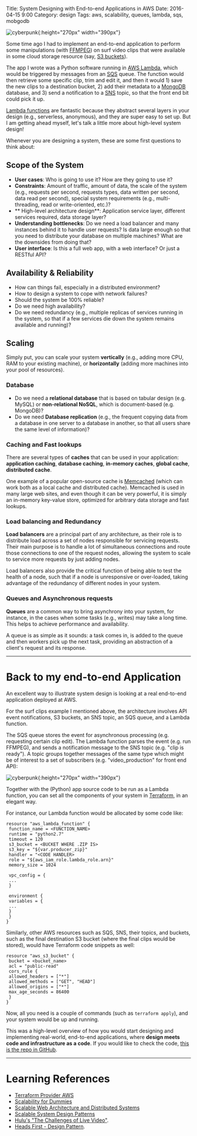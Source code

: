Title: System Designing with End-to-end Applications in AWS
Date: 2016-04-15 9:00 
Category: design
Tags: aws, scalability, queues, lambda, sqs, mobgodb

![cyberpunk](./cyberpunk/city.jpg){:height="270px" width="390px"}

Some time ago I had to implement an end-to-end application to perform some manipulations (with [FFMPEG](https://ffmpeg.org/)) on surf video clips that were available in some cloud storage resource (say, [S3 buckets](https://docs.aws.amazon.com/AmazonS3/latest/dev/UsingBucket.html)).

The app I wrote was a Python software running in [AWS Lambda](https://aws.amazon.com/lambda/), which would be triggered by messages from an [SQS](https://aws.amazon.com/sqs/) queue. The function would then retrieve some specific clip, trim and edit it, and then it would 1) save the new clips to a destination bucket, 2) add their metadata to a [MongoDB](https://www.mongodb.com/) database, and 3) send a notification to a [SNS](https://aws.amazon.com/sns/) topic, so that the front end bit could pick it up.

[Lambda functions](https://en.wikipedia.org/wiki/Anonymous_function) are fantastic because they abstract several layers in your design (e.g., serverless, anonymous), and they are super easy to set up. But I am getting ahead myself, let's talk a little more about high-level system design!

Whenever you are designing a system, these are some first questions to think about:

## Scope of the System

- **User cases**: Who is going to use it? How are they going to use it?
- **Constraints**: Amount of traffic, amount of data, the scale of the system (e.g., requests per second, requests types, data written per second, data read per second), special system requirements (e.g., multi-threading, read or write-oriented, etc.)?
- ** High-level architecture design**: Application service layer, different services required, data storage layer?
- **Understanding bottlenecks**: Do we need a load balancer and many instances behind it to handle user requests? Is data large enough so that you need to distribute your database on multiple machines? What are the downsides from doing that?
- **User interface**: Is this a full web app, with a web interface? Or just a RESTful API?


## Availability & Reliability

- How can things fail, especially in a distributed environment?
- How to design a system to cope with network failures?
- Should the system be 100% reliable? 
- Do we need high availability? 
- Do we need redundancy (e.g., multiple replicas of services running in the system, so that if a few services die down the system remains available and running)?

## Scaling

Simply put, you can scale your system **vertically** (e.g., adding more CPU, RAM to your existing machine), or **horizontally** (adding more machines into your pool of resources).

### Database

- Do we need a **relational database** that is based on tabular design (e.g. MySQL) or **non-relational NoSQL**, which is document-based (e.g. MongoDB)?
- Do we need **Database replication** (e.g., the frequent copying data from a database in one server to a database in another, so that all users share the same level of information)?


### Caching and Fast lookups

There are several types of **caches** that can be used in your application: **application caching**, **database caching**, **in-memory caches**, **global cache**, **distributed cache**.

One example of a popular open-source cache is [Memcached](http://memcached.org/) (which can work both as a local cache and distributed cache). Memcached is used in many large web sites, and even though it can be very powerful, it is simply an in-memory key-value store, optimized for arbitrary data storage and fast lookups.


### Load balancing and Redundancy

**Load balancers** are a principal part of any architecture, as their role is to distribute load across a set of nodes responsible for servicing requests. Their main purpose is to handle a lot of simultaneous connections and route those connections to one of the request nodes, allowing the system to scale to service more requests by just adding nodes.

Load balancers also provide the critical function of being able to test the health of a node, such that if a node is unresponsive or over-loaded, taking advantage of the redundancy of different nodes in your system.


### Queues and Asynchronous requests

**Queues** are a common way to bring asynchrony into your system, for instance, in the cases when some tasks (e.g., writes) may take a long time. This helps to achieve performance and availability.

 A queue is as simple as it sounds: a task comes in, is added to the queue and then workers pick up the next task, providing an abstraction of a client's request and its response.

-------

# Back to my end-to-end Application

An excellent way to illustrate system design is looking at a real end-to-end application deployed at AWS. 

For the surf clips example I mentioned above, the architecture involves API event notifications, S3 buckets, an SNS topic, an SQS queue, and a Lambda function.

The SQS queue stores the event for asynchronous processing (e.g. requesting certain clip edit). The Lambda function parses the event (e.g. run FFMPEG), and sends a notification message to the SNS topic (e.g. "clip is ready"). A topic groups together messages of the same type which might be of interest to a set of subscribers (e.g. "video_production" for front end API):

![cyberpunk](./cyberpunk/aws.png){:height="270px" width="390px"}

Together with the (Python) app source code to be run as a Lambda function, you can set all the components of your system in [Terraform](https://www.terraform.io/), in an elegant way. 

For instance, our Lambda function would be allocated by some code like:

```
resource "aws_lambda_function" {
 function_name = <FUNCTION_NAME>
 runtime = "python2.7"
 timeout = 120
 s3_bucket = <BUCKET WHERE .ZIP IS>
 s3_key = "${var.producer_zip}"
 handler = "<CODE HANDLER>
 role = "${aws_iam_role.lambda_role.arn}"
 memory_size = 1024

 vpc_config = {
 ...
 }

 environment {
 variables = {
 ...
 }
 }
}
```

Similarly, other AWS resources such as SQS, SNS, their topics, and buckets, such as the final destination S3 bucket (where the final clips would be stored), would have Terraform code snippets as well:

```
resource "aws_s3_bucket" {
 bucket = <bucket_name>
 acl = "public-read"
 cors_rule {
 allowed_headers = ["*"]
 allowed_methods = ["GET", "HEAD"]
 allowed_origins = ["*"]
 max_age_seconds = 86400
 }
}
```

Now, all you need is a couple of commands (such as `terraform apply`), and your system would be up and running. 

This was a high-level overview of how you would start designing and implementing real-world, end-to-end applications, where **design meets code and infrastructure as a code**. If you would like to check the code, [this is the repo in GitHub](https://github.com/bt3gl/AWS_Resources_By_Examples/tree/master/lambda_functions/sqs-sns_example).


----------------------

# Learning References


* [Terraform Provider AWS](https://github.com/terraform-providers/terraform-provider-aws)
* [Scalability for Dummies](http://www.lecloud.net/tagged/scalability)
* [Scalable Web Architecture and Distributed Systems](http://www.aosabook.org/en/distsys.html)
* [Scalable System Design Patterns](http://horicky.blogspot.com/2010/10/scalable-system-design-patterns.html)
* [Hulu's "The Challenges of Live Video"](https://medium.com/hulu-tech-blog/the-challenges-of-live-linear-video-ingest-part-one-live-versus-on-demand-system-requirements-89238f3af4f6).
* [Heads First - Design Pattern](https://www.u-cursos.cl/usuario/f133dab21b6cbf814b4607124f431358/mi_blog/r/head_first_design_patterns.pdf).


